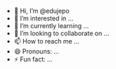 - 👋 Hi, I’m @edujepo
- 👀 I’m interested in ...
- 🌱 I’m currently learning ...
- 💞️ I’m looking to collaborate on ...
- 📫 How to reach me ...
- 😄 Pronouns: ...
- ⚡ Fun fact: ...

<!---
edujepo/edujepo is a ✨ special ✨ repository because its `README.md` (this file) appears on your GitHub profile.
You can click the Preview link to take a look at your changes.
--->



